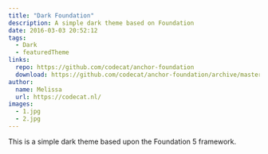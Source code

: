 ```yaml
---
title: "Dark Foundation"
description: A simple dark theme based on Foundation
date: 2016-03-03 20:52:12
tags:
  - Dark
  - featuredTheme
links:
  repo: https://github.com/codecat/anchor-foundation
  download: https://github.com/codecat/anchor-foundation/archive/master.zip
author:
  name: Melissa
  url: https://codecat.nl/
images:
  - 1.jpg
  - 2.jpg
---
```


This is a simple dark theme based upon the Foundation 5 framework.
